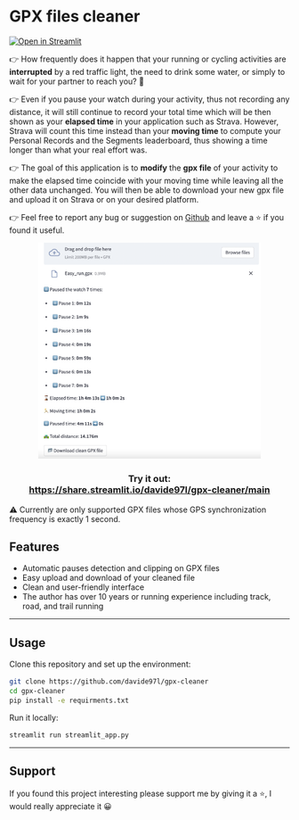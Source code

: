 # GPX files cleaner

[![Open in Streamlit](https://static.streamlit.io/badges/streamlit_badge_black_white.svg)](https://share.streamlit.io/davide97l/gpx-cleaner/main)

👉 How frequently does it happen that your running or cycling activities are **interrupted** by a red traffic light,  the need to drink some water, or simply to wait for your partner to reach you? 🤔

👉 Even if you pause your watch during your activity, thus not recording any distance, it will still continue to record your total time which will be then shown as your **elapsed time** in your application such as Strava. However, Strava will count this time instead than your **moving time** to compute your Personal Records and the Segments leaderboard, thus showing a time longer than what your real effort was.

👉 The goal of this application is to **modify** the **gpx file** of your activity to make the elapsed time coincide with your moving time while leaving all the other data unchanged. You will then be able to download your new gpx file and upload it on Strava or on your desired platform.

👉 Feel free to report any bug or suggestion on [Github](https://github.com/davide97l/gpx-cleaner) and leave a ⭐ if you found it useful.

<p align="center">
    <img src="images/example.png" width=400>
</p>

<h3 align="center">
    Try it out: <br>
    <a href="https://share.streamlit.io/davide97l/running-performance-calculator/main">https://share.streamlit.io/davide97l/gpx-cleaner/main</a>
</h3>

⚠️ Currently are only supported GPX files whose GPS synchronization frequency is exactly 1 second.

## Features

- Automatic pauses detection and clipping on GPX files
- Easy upload and download of your cleaned file
- Clean and user-friendly interface
- The author has over 10 years or running experience including track, road, and trail running

---

## Usage

Clone this repository and set up the environment:
```bash
git clone https://github.com/davide97l/gpx-cleaner
cd gpx-cleaner
pip install -e requirments.txt
```
Run it locally:
```bash
streamlit run streamlit_app.py
```

---

## Support
If you found this project interesting please support me by giving it a :star:, I would really appreciate it :grinning:



 
